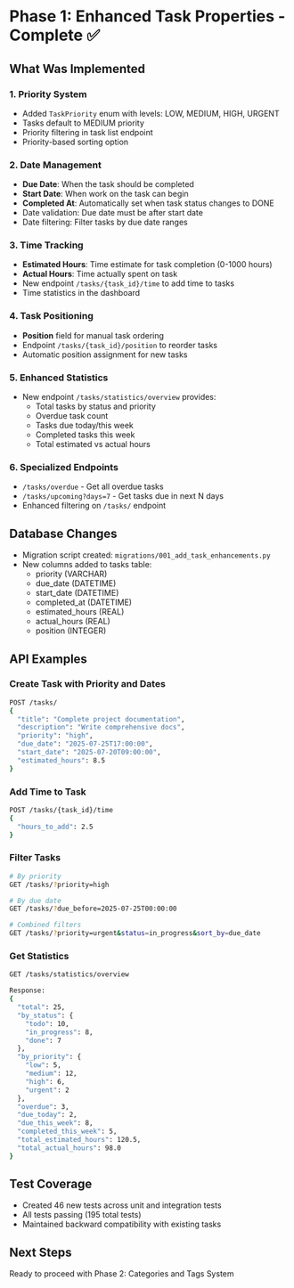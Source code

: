 # Phase 1: Enhanced Task Properties - Complete ✅

## What Was Implemented

### 1. Priority System
- Added `TaskPriority` enum with levels: LOW, MEDIUM, HIGH, URGENT
- Tasks default to MEDIUM priority
- Priority filtering in task list endpoint
- Priority-based sorting option

### 2. Date Management
- **Due Date**: When the task should be completed
- **Start Date**: When work on the task can begin
- **Completed At**: Automatically set when task status changes to DONE
- Date validation: Due date must be after start date
- Date filtering: Filter tasks by due date ranges

### 3. Time Tracking
- **Estimated Hours**: Time estimate for task completion (0-1000 hours)
- **Actual Hours**: Time actually spent on task
- New endpoint `/tasks/{task_id}/time` to add time to tasks
- Time statistics in the dashboard

### 4. Task Positioning
- **Position** field for manual task ordering
- Endpoint `/tasks/{task_id}/position` to reorder tasks
- Automatic position assignment for new tasks

### 5. Enhanced Statistics
- New endpoint `/tasks/statistics/overview` provides:
  - Total tasks by status and priority
  - Overdue task count
  - Tasks due today/this week
  - Completed tasks this week
  - Total estimated vs actual hours

### 6. Specialized Endpoints
- `/tasks/overdue` - Get all overdue tasks
- `/tasks/upcoming?days=7` - Get tasks due in next N days
- Enhanced filtering on `/tasks/` endpoint

## Database Changes
- Migration script created: `migrations/001_add_task_enhancements.py`
- New columns added to tasks table:
  - priority (VARCHAR)
  - due_date (DATETIME)
  - start_date (DATETIME)
  - completed_at (DATETIME)
  - estimated_hours (REAL)
  - actual_hours (REAL)
  - position (INTEGER)

## API Examples

### Create Task with Priority and Dates
```bash
POST /tasks/
{
  "title": "Complete project documentation",
  "description": "Write comprehensive docs",
  "priority": "high",
  "due_date": "2025-07-25T17:00:00",
  "start_date": "2025-07-20T09:00:00",
  "estimated_hours": 8.5
}
```

### Add Time to Task
```bash
POST /tasks/{task_id}/time
{
  "hours_to_add": 2.5
}
```

### Filter Tasks
```bash
# By priority
GET /tasks/?priority=high

# By due date
GET /tasks/?due_before=2025-07-25T00:00:00

# Combined filters
GET /tasks/?priority=urgent&status=in_progress&sort_by=due_date
```

### Get Statistics
```bash
GET /tasks/statistics/overview

Response:
{
  "total": 25,
  "by_status": {
    "todo": 10,
    "in_progress": 8,
    "done": 7
  },
  "by_priority": {
    "low": 5,
    "medium": 12,
    "high": 6,
    "urgent": 2
  },
  "overdue": 3,
  "due_today": 2,
  "due_this_week": 8,
  "completed_this_week": 5,
  "total_estimated_hours": 120.5,
  "total_actual_hours": 98.0
}
```

## Test Coverage
- Created 46 new tests across unit and integration tests
- All tests passing (195 total tests)
- Maintained backward compatibility with existing tasks

## Next Steps
Ready to proceed with Phase 2: Categories and Tags System